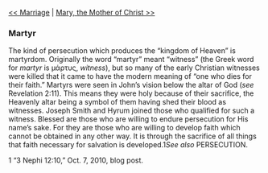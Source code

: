 [<< Marriage](Marriage.md)  |  [Mary, the Mother of Christ >>](Mary,%20the%20Mother%20of%20Christ.md)

### Martyr
The kind of persecution which produces the “kingdom of Heaven” is martyrdom. Originally the word “martyr” meant “witness” (the Greek word for *martyr* is μάρτυς, *witness*), but so many of the early Christian witnesses were killed that it came to have the modern meaning of “one who dies for their faith.” Martyrs were seen in John’s vision below the altar of God (*see* Revelation 2:11). This means they were holy because of their sacrifice, the Heavenly altar being a symbol of them having shed their blood as witnesses. Joseph Smith and Hyrum joined those who qualified for such a witness. Blessed are those who are willing to endure persecution for His name’s sake. For they are those who are willing to develop faith which cannot be obtained in any other way. It is through the sacrifice of all things that faith necessary for salvation is developed.1*See also* PERSECUTION.



1 “3 Nephi 12:10,” Oct. 7, 2010, blog post.